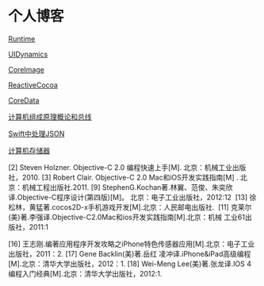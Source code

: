 # 个人博客

[Runtime](https://github.com/Areaper/MyBlog/issues/1)

[UIDynamics](https://github.com/Areaper/MyBlog/issues/2)

[CoreImage](https://github.com/Areaper/MyBlog/issues/3)

[ReactiveCocoa](https://github.com/Areaper/MyBlog/issues/4)

[CoreData](https://github.com/Areaper/MyBlog/issues/5)

[计算机组成原理概论和总线](https://github.com/Areaper/MyBlog/issues/6)

[Swift中处理JSON](https://github.com/Areaper/MyBlog/issues/9)

[计算机存储器](https://github.com/Areaper/MyBlog/issues/8)

[2] Steven Holzner. Objective-C 2.0 编程快速上手[M]. 北京：机械工业出版社，2010.
[3] Robert Clair. Objective-C 2.0 Mac和iOS开发实践指南[M] . 北京：机械工程出版社.2011.
[9] StephenG.Kochan著.林翼、范俊、朱奕欣译.Objective-C程序设计(第四版)[M]。
北京：电子工业出版社，2012:12 
[13] 徐松林，黄猛著.cocos2D-x手机游戏开发[M].北京：人民邮电出版社. 
[11] 克莱尔(美)著.李强译.Objective-C2.0Mac和ios开发实践指南[M].北京：机械
工业61出版社，2011:1  

[16] 王志刚.编著应用程序开发攻略之iPhone特色传感器应用[M].北京：电子工业出版社，2011：2. 
[17] Gene Backlin(美)著.岳红 凌冲译.iPhone&iPad高级编程[M].北京：清华大学出版社，2012：1.
[18] Wei-Meng Lee(美)著.张龙译.IOS 4编程入门经典[M].北京：清华大学出版社，2012:1.

